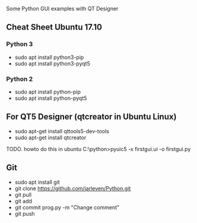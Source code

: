 Some Python GUI examples with QT Designer


##  Cheat Sheet Ubuntu 17.10

### Python 3

 * sudo apt install python3-pip
 * sudo apt  install python3-pyqt5

### Python 2

 * sudo apt install python-pip
 * sudo apt  install python-pyqt5

## For QT5 Designer  (qtcreator in Ubuntu Linux)

 * sudo apt-get install qttools5-dev-tools
 * sudo apt-get install qtcreator

TODO. howto do this in ubuntu 
C:\python>pyuic5 -x firstgui.ui -o firstgui.py




## Git 
 * sudo apt install git
 * git clone https://github.com/jarleven/Python.git
 * git pull
 * git add 
 * git commit prog.py -m "Change comment" 
 * git push
